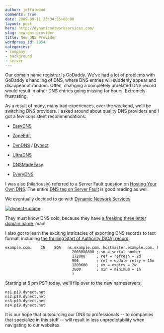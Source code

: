 ```yaml
---
author: jeffatwood
comments: true
date: 2009-09-11 23:34:55+00:00
layout: post
hero: http://dynamicnetworkservices.com/
slug: new-dns-provider
title: New DNS Provider
wordpress_id: 1954
categories:
- company
- background
- server
---
```



Our domain name registrar is GoDaddy. We've had a lot of problems with GoDaddy's handling of DNS, where DNS entries will suddenly appear and disappear at random. Often, changing a completely unrelated DNS record would result in other DNS entries going missing for hours. Extremely frustrating.



As a result of many, many bad experiences, over the weekend, we'll be switching DNS providers. I asked around about quality DNS providers and I got a few consistent recommendations:







  * [EasyDNS](http://www.easydns.com/)

  * [ZoneEdit](http://www.zoneedit.com/)

  * [DynDNS](http://www.dyndns.com/) / [Dynect](http://www.dynect.com/)

  * [UltraDNS](http://www.ultradns.com/)

  * [DNSMadeEasy](https://www.dnsmadeeasy.com/)

  * [EveryDNS](http://www.everydns.com/)




I was also (hilariously) referred to a Server Fault question on [Hosting Your Own DNS](http://serverfault.com/questions/23744/hosting-your-own-dns). The entire [DNS tag on Server Fault](http://serverfault.com/questions/tagged?tagnames=dns&sort=votes) is good reading as well.



We eventually decided to go with [Dynamic Network Services](http://dynamicnetworkservices.com/).



[![dynect-uptime](http://blog.stackoverflow.com/wp-content/uploads/dynect-uptime.png)](http://dynamicnetworkservices.com/)



They must know DNS cold, because they have [a freaking three letter domain name](http://dyn.com/), man!



I also got to learn the exciting intricacies of exporting DNS records to text format, including [the thrilling Start of Authority (SOA) record](http://www.zytrax.com/books/dns/ch8/soa.html).




    
    
    example.com.    IN    SOA   ns.example.com. hostmaster.example.com. (
                                  2003080800 ; sn = serial number
                                  172800     ; ref = refresh = 2d
                                  900        ; ret = update retry = 15m
                                  1209600    ; ex = expiry = 2w
                                  3600       ; min = minimum = 1h
                                  )
    





Starting at 5 pm PST today, we'll flip over to the new nameservers:




    
    
    ns1.p19.dynect.net
    ns2.p19.dynect.net
    ns3.p19.dynect.net
    ns4.p19.dynect.net
    





It is our hope that outsourcing our DNS to professionals -- to companies that specialize in this stuff -- will result in less unpredictability when navigating to our websites.

